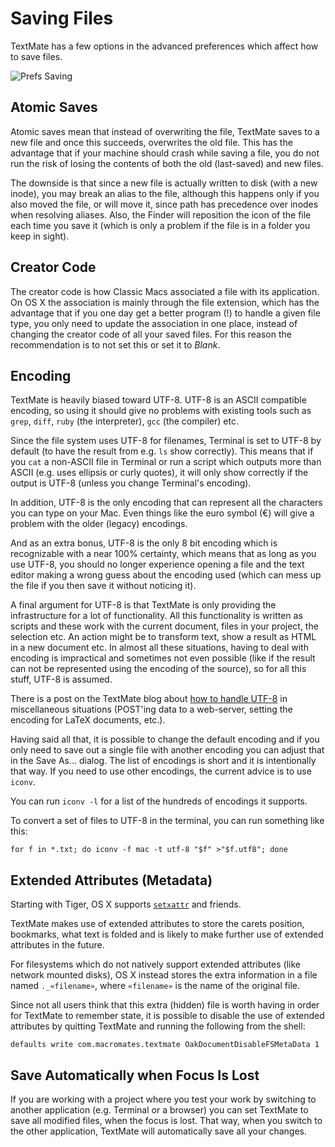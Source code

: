 # Saving Files

TextMate has a few options in the advanced preferences which affect how to save files.

![Prefs Saving](prefs_saving.png)

## Atomic Saves

Atomic saves mean that instead of overwriting the file, TextMate saves to a new file and once this succeeds, overwrites the old file. This has the advantage that if your machine should crash while saving a file, you do not run the risk of losing the contents of both the old (last-saved) and new files.

The downside is that since a new file is actually written to disk (with a new inode), you may break an alias to the file, although this happens only if you also moved the file, or will move it, since path has precedence over inodes when resolving aliases. Also, the Finder will reposition the icon of the file each time you save it (which is only a problem if the file is in a folder you keep in sight).

## Creator Code

The creator code is how Classic Macs associated a file with its application. On OS X the association is mainly through the file extension, which has the advantage that if you one day get a better program (!) to handle a given file type, you only need to update the association in one place, instead of changing the creator code of all your saved files. For this reason the recommendation is to not set this or set it to _Blank_.

## Encoding

TextMate is heavily biased toward UTF-8. UTF-8 is an ASCII compatible encoding, so using it should give no problems with existing tools such as `grep`, `diff`, `ruby` (the interpreter), `gcc` (the compiler) etc.

Since the file system uses UTF-8 for filenames, Terminal is set to UTF-8 by default (to have the result from e.g. `ls` show correctly). This means that if you `cat` a non-ASCII file in Terminal or run a script which outputs more than ASCII (e.g. uses ellipsis or curly quotes), it will only show correctly if the output is UTF-8 (unless you change Terminal's encoding).

In addition, UTF-8 is the only encoding that can represent all the characters you can type on your Mac. Even things like the euro symbol (€) will give a problem with the older (legacy) encodings.

And as an extra bonus, UTF-8 is the only 8 bit encoding which is recognizable with a near 100% certainty, which means that as long as you use UTF-8, you should no longer experience opening a file and the text editor making a wrong guess about the encoding used (which can mess up the file if you then save it without noticing it).

A final argument for UTF-8 is that TextMate is only providing the infrastructure for a lot of functionality. All this functionality is written as scripts and these work with the current document, files in your project, the selection etc. An action might be to transform text, show a result as HTML in a new document etc. In almost all these situations, having to deal with encoding is impractical and sometimes not even possible (like if the result can not be represented using the encoding of the source), so for all this stuff, UTF-8 is assumed.

There is a post on the TextMate blog about [how to handle UTF-8](http://macromates.com/blog/archives/2005/09/18/handling-encodings-utf-8/) in miscellaneous situations (POST'ing data to a web-server, setting the encoding for LaTeX documents, etc.).

Having said all that, it is possible to change the default encoding and if you only need to save out a single file with another encoding you can adjust that in the Save As… dialog. The list of encodings is short and it is intentionally that way. If you need to use other encodings, the current advice is to use `iconv`.

You can run `iconv -l` for a list of the hundreds of encodings it supports.

To convert a set of files to UTF-8 in the terminal, you can run something like this:

    for f in *.txt; do iconv -f mac -t utf-8 "$f" >"$f.utf8"; done


## Extended Attributes (Metadata)

Starting with Tiger, OS X supports [`setxattr`](http://developer.apple.com/documentation/Darwin/Reference/ManPages/man2/setxattr.2.html) and friends.

TextMate makes use of extended attributes to store the carets position, bookmarks, what text is folded and is likely to make further use of extended attributes in the future.

For filesystems which do not natively support extended attributes (like network mounted disks), OS X instead stores the extra information in a file named `._«filename»`, where `«filename»` is the name of the original file.

Since not all users think that this extra (hidden) file is worth having in order for TextMate to remember state, it is possible to disable the use of extended attributes by quitting TextMate and running the following from the shell:

    defaults write com.macromates.textmate OakDocumentDisableFSMetaData 1


## Save Automatically when Focus Is Lost

If you are working with a project where you test your work by switching to another application (e.g. Terminal or a browser) you can set TextMate to save all modified files, when the focus is lost. That way, when you switch to the other application, TextMate will automatically save all your changes.
